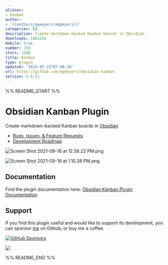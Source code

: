 ```yaml
---
aliases:
- Kanban
author:
- '[[authors/mgmeyers|mgmeyers]]'
categories: []
description: Create markdown-backed Kanban boards in Obsidian.
downloads: 1463242
mobile: true
number: 159
stars: 3300
title: Kanban
type: plugin
updated: '2024-05-31T07:08:28'
url: https://github.com/mgmeyers/obsidian-kanban
version: 2.0.51
---
```


%% README_START %%

# Obsidian Kanban Plugin

Create markdown-backed Kanban boards in [Obsidian](https://obsidian.md/)

- [Bugs, Issues, & Feature Requests](https://github.com/mgmeyers/obsidian-kanban/issues)
- [Development Roadmap](https://github.com/mgmeyers/obsidian-kanban/projects/1)

![Screen Shot 2021-09-16 at 12.58.22 PM.png](https://github.com/mgmeyers/obsidian-kanban/blob/main/docs/Assets/Screen%20Shot%202021-09-16%20at%2012.58.22%20PM.png)

![Screen Shot 2021-09-16 at 1.10.38 PM.png](https://github.com/mgmeyers/obsidian-kanban/blob/main/docs/Assets/Screen%20Shot%202021-09-16%20at%201.10.38%20PM.png)

## Documentation

Find the plugin documentation here: [Obsidian Kanban Plugin Documentation](https://publish.obsidian.md/kanban/)

## Support

If you find this plugin useful and would like to support its development, you can sponsor [me](https://github.com/mgmeyers) on Github, or buy me a coffee.

[![GitHub Sponsors](https://img.shields.io/github/sponsors/mgmeyers?label=Sponsor&logo=GitHub%20Sponsors&style=for-the-badge)](https://github.com/sponsors/mgmeyers)

<a href="https://www.buymeacoffee.com/mgme"><img src="https://img.buymeacoffee.com/button-api/?text=Buy me a coffee&emoji=&slug=mgme&button_colour=5F7FFF&font_colour=ffffff&font_family=Lato&outline_colour=000000&coffee_colour=FFDD00"></a>


%% README_END %%